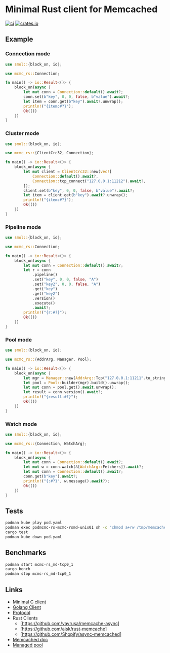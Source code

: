 # Minimal Rust client for Memcached

[![ci](https://github.com/ArtemIsmagilov/mcmc-rs/actions/workflows/ci.yaml/badge.svg)](https://github.com/ArtemIsmagilov/mcmc-rs/actions/workflows/ci.yaml)
[![crates.io](https://img.shields.io/crates/v/mcmc-rs.svg)](https://crates.io/crates/mcmc-rs)

## Example

### Connection mode

```rust
use smol::{block_on, io};

use mcmc_rs::Connection;

fn main() -> io::Result<()> {
    block_on(async {
        let mut conn = Connection::default().await?;
        conn.set(b"key", 0, 0, false, b"value").await?;
        let item = conn.get(b"key").await?.unwrap();
        println!("{item:#?}");
        Ok(())
    })
}
```

### Cluster mode

```rust
use smol::{block_on, io};

use mcmc_rs::{ClientCrc32, Connection};

fn main() -> io::Result<()> {
    block_on(async {
        let mut client = ClientCrc32::new(vec![
            Connection::default().await?,
            Connection::tcp_connect("127.0.0.1:11212").await?,
        ]);
        client.set(b"key", 0, 0, false, b"value").await?;
        let item = client.get(b"key").await?.unwrap();
        println!("{item:#?}");
        Ok(())
    })
}
```

### Pipeline mode

```rust
use smol::{block_on, io};

use mcmc_rs::Connection;

fn main() -> io::Result<()> {
    block_on(async {
        let mut conn = Connection::default().await?;
        let r = conn
            .pipeline()
            .set("key", 0, 0, false, "A")
            .set("key2", 0, 0, false, "A")
            .get("key")
            .get("key2")
            .version()
            .execute()
            .await?;
        println!("{r:#?}");
        Ok(())
    })
}
```

### Pool mode

```rust
use smol::{block_on, io};

use mcmc_rs::{AddrArg, Manager, Pool};

fn main() -> io::Result<()> {
    block_on(async {
        let mgr = Manager::new(AddrArg::Tcp("127.0.0.1:11211".to_string()));
        let pool = Pool::builder(mgr).build().unwrap();
        let mut conn = pool.get().await.unwrap();
        let result = conn.version().await?;
        println!("{result:#?}");
        Ok(())
    })
}
```

### Watch mode

```rust
use smol::{block_on, io};

use mcmc_rs::{Connection, WatchArg};

fn main() -> io::Result<()> {
    block_on(async {
        let mut conn = Connection::default().await?;
        let mut w = conn.watch(&[WatchArg::Fetchers]).await?;
        let mut conn = Connection::default().await?;
        conn.get(b"key").await?;
        println!("{:#?}", w.message().await?);
        Ok(())
    })
}
```

## Tests

```bash
podman kube play pod.yaml
podman exec podmcmc-rs-mcmc-rsmd-unix01 sh -c "chmod a+rw /tmp/memcached.sock"
cargo test
podman kube down pod.yaml
```

## Benchmarks

```bash
podman start mcmc-rs_md-tcp0_1
cargo bench
podman stop mcmc-rs_md-tcp0_1
```

## Links

- [Minimal C client](https://github.com/dormando/mcmc)
- [Golang Client](https://github.com/bradfitz/gomemcache/tree/master)
- [Protocol](https://github.com/memcached/memcached/blob/master/doc/protocol.txt)
- Rust Clients
  - [https://github.com/vavrusa/memcache-async]
  - [https://github.com/aisk/rust-memcache]
  - [https://github.com/Shopify/async-memcached]
- [Memcached doc](https://docs.memcached.org)
- [Managed pool](https://docs.rs/deadpool/0.12.2/deadpool/)

